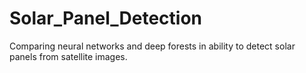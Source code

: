 # Solar_Panel_Detection
Comparing neural networks and deep forests in ability to detect solar panels from satellite images.
